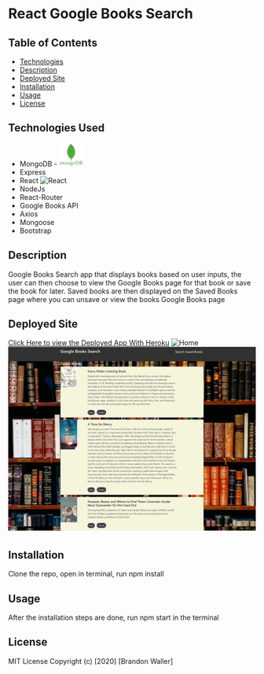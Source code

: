 # React Google Books Search

## Table of Contents
  - [Technologies](#technologies-used)
  - [Description](#description)
  - [Deployed Site](#deployed-site)
  - [Installation](#installation)
  - [Usage](#usage)
  - [License](#license)

## Technologies Used

  - MongoDB  - ![mongodb](client/src/assets/mongodbLogo.png)
  - Express
  - React    ![React](client/src/asstets/react-logo.png)
  - NodeJs
  - React-Router
  - Google Books API
  - Axios
  - Mongoose
  - Bootstrap


## Description
Google Books Search app that displays books based on user inputs, the user can then choose to view the Google Books page for that book or save the book for later.
Saved books are then displayed on the Saved Books page where you can unsave or view the books Google Books page

## Deployed Site
[Click Here to view the Deployed App With Heroku](https://react-app-google-books-13.herokuapp.com/)
![Home](client/src/assets/reactHomePage.png)
![Saved](client/src/assets/reactSavedBooks.png)

## Installation 
Clone the repo, open in terminal, run npm install

## Usage
After the installation steps are done, run npm start in the terminal

## License
MIT License
Copyright (c) [2020] [Brandon Waller]


